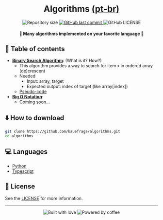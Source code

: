 <h1 align="center">
  Algorithms
  <a
    href="https://github.com/kauefraga/algorithms/tree/main/pt-br"
  >
    (pt-br)
  </a>
</h1>

<p align="center">
  <img
    alt="Repository size"
    src="https://img.shields.io/github/repo-size/kauefraga/algorithms.svg"
  />
  <a href="https://github.com/kauefraga/algorithms/commits/main">
    <img
      alt="GitHub last commit"
      src="https://img.shields.io/github/last-commit/kauefraga/algorithms.svg"
    />
  </a>
  <img
    alt="GitHub LICENSE"
    src="https://img.shields.io/github/license/kauefraga/algorithms.svg"
  />
</p>

<h4 align="center">💫 Many algorithms implemented on your favorite language 💫</h4>

## 📝 Table of contents
- [**Binary Search Algorithm**](https://en.wikipedia.org/wiki/Binary_search_algorithm): (What is it? How?)
  - This algorithm provides a way to search for item x in ordered array (de)crescent
  - Needed
    - Input: array, target
    - Expected output: index of target (like array[index])
  - [Pseudo-code](https://github.com/kauefraga/algorithms/blob/main/pseudo-codes/BinarySearch.md)
- [**Big O Notation**](https://www.bigocheatsheet.com):
  - Coming soon...

## ⬇️ How to download
```bash
git clone https://github.com/kauefraga/algorithms.git
cd algorithms
```

## 💻 Languages

- [Python](https://python.org)
- [Typescript](https://www.typescriptlang.org)

## 📝 License

See the [LICENSE](https://github.com/kauefraga/algorithms/blob/main/LICENSE) for more information.

---
<div align="center" display="flex">
  <img alt="Built with love" src="https://forthebadge.com/images/badges/built-with-love.svg">
  <img alt="Powered by coffee" src="https://forthebadge.com/images/badges/powered-by-coffee.svg">
</div>
